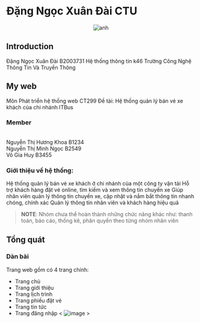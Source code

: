 # Đặng Ngọc Xuân Đài CTU

<p align="center">
<img src="https://static.tuoitre.vn/tto/i/s626/2012/12/13/acDyFo20.jpg" alt="anh"></a>
</p>

## Introduction
Đặng Ngọc Xuân Đài
B2003731
Hệ thống thông tin k46
Trường Công Nghệ Thông Tin Và Truyền Thông

## My web
Môn Phát triển hệ thống web CT299
Đề tài: Hệ thống quản lý bán vé xe khách của chi nhánh ITBus

### Member
<br>Nguyễn Thị Hương Khoa B1234
<br>Nguyễn Thị Minh Ngọc B2549
<br>Võ Gia Huy B3455

### Giới thiệu về hệ thống:
Hệ thống quản lý bán vé xe khách ở chi nhánh của một công ty vận tải
Hỗ trợ khách hàng đặt vé online, tìm kiếm và xem thông tin chuyến xe
Giúp nhân viên quản lý thông tin chuyến xe, cập nhật và nắm bắt thông tin nhanh chóng, chính xác
Quản lý thông tin nhân viên và khách hàng hiệu quả




> **NOTE**: Nhóm chưa thể hoàn thành những chức năng khác như: thanh toán, báo cáo, thống kê, phân quyền theo từng nhóm nhân viên



## Tổng quát

### Dàn bài
Trang web gồm có 4 trang chính: <br>
+ Trang chủ
+ Trang giới thiệu
+ Trang lịch trình
+ Trang phiếu đặt vé
+ Trang tin tức
+ Trang đăng nhập
< ![image](https://user-images.githubusercontent.com/127927264/225727901-d43ba78d-7883-4566-97d6-3843ad100bbb.png) >


